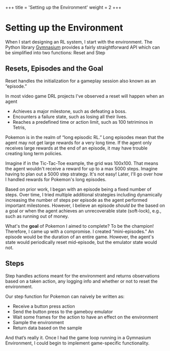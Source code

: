 +++
title = 'Setting up the Environment'
weight = 2
+++

# Setting up the Environment

When I start designing an RL system, I start with the environment. The Python library [Gymnasium](https://gymnasium.farama.org/) provides a fairly straightforward API which can be simplified into two functions: Reset and Step

## Resets, Episodes and the Goal

Reset handles the initialization for a gameplay session also known as an “episode.”

In most video game DRL projects I've observed a reset will happen when an agent

- Achieves a major milestone, such as defeating a boss.
- Encounters a failure state, such as losing all their lives.
- Reaches a predefined time or action limit, such as 100 tetriminos in Tetris,

Pokemon is in the realm of “long episodic RL.” Long episodes mean that the agent may not get large rewards for a very long time. If the agent only receives large rewards at the end of an episode, it may have trouble creating long term policies.

Imagine if in the Tic-Tac-Toe example, the grid was 100x100. That means the agent wouldn't receive a reward for up to a max 5000 steps. Imagine having to plan out a 5000 step strategy. It's not easy! Later, I'll go over how I handled rewards for Pokemon's long episodes.

Based on prior work, I began with an episode being a fixed number of steps. Over time, I tried multiple additional strategies including dynamically increasing the number of steps per episode as the agent performed important milestones. However, I believe an episode *should be* the based on a goal or when the agent achieves an unrecoverable state (soft-lock), e.g., such as running out of money. 

What's the **goal** of Pokemon I aimed to complete? To be the champion! Therefore, I came up with a compromise. I created “mini-episodes.” An episode would be the duration of an entire game. However, the agent's state would periodically reset mid-episode, but the emulator state would not. 

## Steps

Step handles actions meant for the environment and returns observations based on a taken action, any logging info and whether or not to reset the environment.

Our step function for Pokemon can naively be written as:

- Receive a button press action
- Send the button press to the gameboy emulator
- Wait some frames for the action to have an effect on the environment
- Sample the environment
- Return data based on the sample

And that’s really it. Once I had the game loop running in a Gymnasium Environment, I could begin to implement game-specific functionality. 
